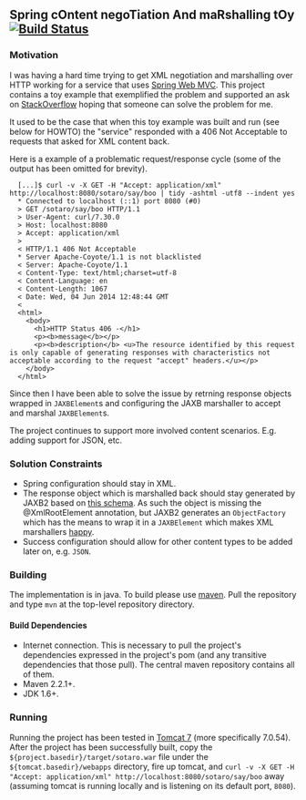 ## Spring cOntent negoTiation And maRshalling tOy [![Build Status](https://travis-ci.org/gv0tch0/sotaro.png?branch=master)](https://travis-ci.org/gv0tch0/sotaro)

### Motivation

I was having a hard time trying to get XML negotiation and marshalling over HTTP working for a service that uses [Spring Web MVC](http://docs.spring.io/spring/docs/current/spring-framework-reference/html/mvc.html). This project contains a toy example that exemplified the problem and supported an ask on [StackOverflow](http://stackoverflow.com/questions/24040084) hoping that someone can solve the problem for me.

It used to be the case that when this toy example was built and run (see below for HOWTO) the "service" responded with a 406 Not Acceptable to requests that asked for XML content back.

Here is a example of a problematic request/response cycle (some of the output has been omitted for brevity).
```
  [...]$ curl -v -X GET -H "Accept: application/xml" http://localhost:8080/sotaro/say/boo | tidy -ashtml -utf8 --indent yes
  * Connected to localhost (::1) port 8080 (#0)
  > GET /sotaro/say/boo HTTP/1.1
  > User-Agent: curl/7.30.0
  > Host: localhost:8080
  > Accept: application/xml
  >
  < HTTP/1.1 406 Not Acceptable
  * Server Apache-Coyote/1.1 is not blacklisted
  < Server: Apache-Coyote/1.1
  < Content-Type: text/html;charset=utf-8
  < Content-Language: en
  < Content-Length: 1067
  < Date: Wed, 04 Jun 2014 12:48:44 GMT
  <
  <html>
    <body>
      <h1>HTTP Status 406 -</h1>
      <p><b>message</b></p>
      <p><b>description</b> <u>The resource identified by this request is only capable of generating responses with characteristics not acceptable according to the request "accept" headers.</u></p>
    </body>
  </html>
```

Since then I have been able to solve the issue by retrning response objects wrapped in `JAXBElement`s and configuring the JAXB marshaller to accept and marshal `JAXBElement`s.

The project continues to support more involved content scenarios. E.g. adding support for JSON, etc.

### Solution Constraints

- Spring configuration should stay in XML.
- The response object which is marshalled back should stay generated by JAXB2 based on [this schema](https://github.com/gv0tch0/sotaro/blob/master/src/main/resources/sotaro.xsd). As such the object is missing the @XmlRootElement annotation, but JAXB2 generates an `ObjectFactory` which has the means to wrap it in a `JAXBElement` which makes XML marshallers [happy](https://github.com/gv0tch0/sotaro/blob/master/src/test/java/io/github/gv0tch0/sotaro/MarshalSayWhatTest.java).
- Success configuration should allow for other content types to be added later on, e.g. `JSON`.

### Building

The implementation is in java. To build please use [maven](http://maven.apache.org/ "Maven Home"). Pull the repository and type `mvn` at the top-level repository directory.

#### Build Dependencies

- Internet connection. This is necessary to pull the project's dependencies expressed in the project's pom (and any transitive dependencies that those pull). The central maven repository contains all of them.
- Maven 2.2.1+.
- JDK 1.6+.

### Running

Running the project has been tested in [Tomcat 7](http://tomcat.apache.org/download-70.cgi) (more specifically 7.0.54). After the project has been successfully built, copy the `${project.basedir}/target/sotaro.war` file under the `${tomcat.basedir}/webapps` directory, fire up tomcat, and `curl -v -X GET -H "Accept: application/xml" http://localhost:8080/sotaro/say/boo` away (assuming tomcat is running locally and is listening on its default port, `8080`).

